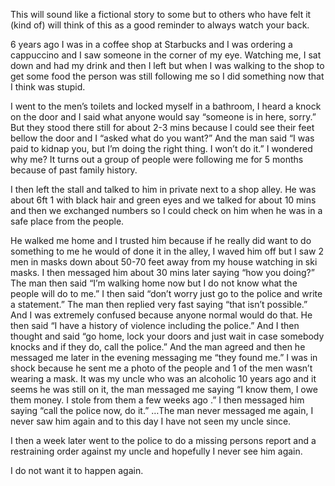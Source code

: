 This will sound like a fictional story to some but to others who have felt it (kind of) will think of this as a good reminder to always watch your back. 

6 years ago I was in a coffee shop at Starbucks and I was ordering a cappuccino and I saw someone in the corner of my eye. Watching me, I sat down and had my drink and then I left but when I was walking to the shop to get some food the person was still following me so I did something now that I think was stupid.

I went to the men’s toilets and locked myself in a bathroom, I heard a knock on the door and I said what anyone would say “someone is in here, sorry.” But they stood there still for about 2-3 mins because I could see their feet bellow the door and I “asked what do you want?” And the man said “I was paid to kidnap you, but I’m doing the right thing. I won’t do it.” I wondered why me? It turns out a group of people were following me for 5 months because of past family history.

I then left the stall and talked to him in private next to a shop alley. He was about 6ft 1 with black hair and green eyes and we talked for about 10 mins and then we exchanged numbers so I could check on him when he was in a safe place from the people. 

He walked me home and I trusted him because if he really did want to do something to me he would of done it in the alley, I waved him off but I saw 2 men in masks down about 50-70 feet away from my house watching in ski masks. I then messaged him about 30 mins later saying “how you doing?” The man then said “I’m walking home now but I do not know what the people will do to me.” I then said “don’t worry just go to the police and write a statement.” The man then replied very fast saying “that isn’t possible.” And I was extremely confused because anyone normal would do that. He then said “I have a history of violence including the police.” And I then thought and said “go home, lock your doors and just wait in case somebody knocks and if they do, call the police.” And the man agreed and then he messaged me later in the evening messaging me “they found me.” I was in shock because he sent me a photo of the people and 1 of the men wasn’t wearing a mask. It was my uncle who was an alcoholic 10 years ago and it seems he was still on it, the man messaged me saying “I know them, I owe them money. I stole from them a few weeks ago .” I then messaged him saying “call the police now, do it.” …The man never messaged me again, I never saw him again and to this day I have not seen my uncle since.

I then a week later went to the police to do a missing persons report and a restraining order against my uncle and hopefully I never see him again. 

I do not want it to happen again.